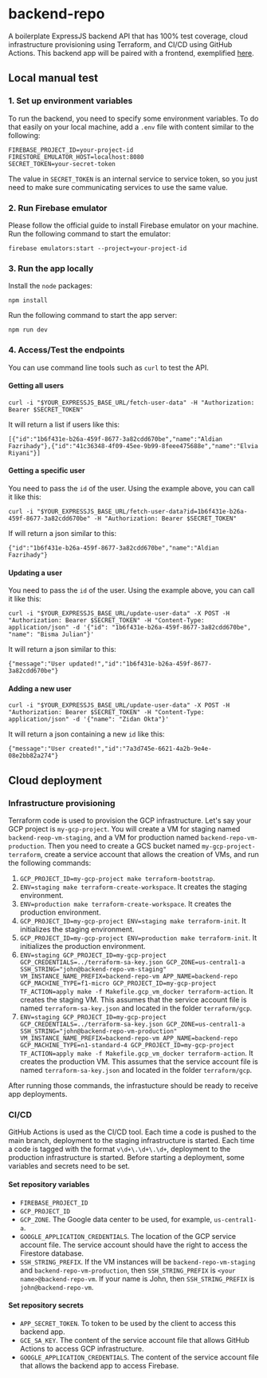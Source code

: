 # backend-repo

A boilerplate ExpressJS backend API that has 100% test coverage, cloud infrastructure provisioning using Terraform, and CI/CD using GitHub Actions.
This backend app will be paired with a frontend, exemplified [here](https://github.com/aldian/frontend-repo).

## Local manual test

### 1. Set up environment variables

To run the backend, you need to specify some environment variables. To do that easily on your local machine, add a `.env` file with content similar to the following:
```
FIREBASE_PROJECT_ID=your-project-id
FIRESTORE_EMULATOR_HOST=localhost:8080
SECRET_TOKEN=your-secret-token
```
The value in `SECRET_TOKEN` is an internal service to service token, so you just need to make sure communicating services to use the same value. 

### 2. Run Firebase emulator

Please follow the official guide to install Firebase emulator on your machine.
Run the following command to start the emulator:
```
firebase emulators:start --project=your-project-id
```

### 3. Run the app locally
Install the `node` packages:
```
npm install
```
Run the following command to start the app server:
```
npm run dev
```

### 4. Access/Test the endpoints

You can use command line tools such as `curl` to test the API.

#### Getting all users
```
curl -i "$YOUR_EXPRESSJS_BASE_URL/fetch-user-data" -H "Authorization: Bearer $SECRET_TOKEN"
```
It will return a list if users like this:
```
[{"id":"1b6f431e-b26a-459f-8677-3a82cdd670be","name":"Aldian Fazrihady"},{"id":"41c36348-4f09-45ee-9b99-8feee475688e","name":"Elvia Riyani"}]
```
#### Getting a specific user
You need to pass the `id` of the user. Using the example above, you can call it like this:
```
curl -i "$YOUR_EXPRESSJS_BASE_URL/fetch-user-data?id=1b6f431e-b26a-459f-8677-3a82cdd670be" -H "Authorization: Bearer $SECRET_TOKEN"
```
If will return a json similar to this:
```
{"id":"1b6f431e-b26a-459f-8677-3a82cdd670be","name":"Aldian Fazrihady"}
```
#### Updating a user
You need to pass the `id` of the user. Using the example above, you can call it like this:
```
curl -i "$YOUR_EXPRESSJS_BASE_URL/update-user-data" -X POST -H "Authorization: Bearer $SECRET_TOKEN" -H "Content-Type: application/json" -d '{"id": "1b6f431e-b26a-459f-8677-3a82cdd670be", "name": "Bisma Julian"}'
```
It will return a json similar to this:
```
{"message":"User updated!","id":"1b6f431e-b26a-459f-8677-3a82cdd670be"}
```
#### Adding a new user
```
curl -i "$YOUR_EXPRESSJS_BASE_URL/update-user-data" -X POST -H "Authorization: Bearer $SECRET_TOKEN" -H "Content-Type: application/json" -d '{"name": "Zidan Okta"}'
```
It will return a json containing a new `id` like this:
```
{"message":"User created!","id":"7a3d745e-6621-4a2b-9e4e-08e2bb82a274"}
```  

## Cloud deployment

### Infrastructure provisioning

Terraform code is used to provision the GCP infrastructure.
Let's say your GCP project is `my-gcp-project`. You will create a VM for staging named `backend-reop-vm-staging`, and a VM for production named `backend-repo-vm-production`. Then you need to create a GCS bucket named `my-gcp-project-terraform`, create a service account that allows the creation of VMs, and run the following commands:
1. `GCP_PROJECT_ID=my-gcp-project make terraform-bootstrap`.
2. `ENV=staging make terraform-create-workspace`. It creates the staging environment.
3. `ENV=production make terraform-create-workspace`. It creates the production environment.
4. `GCP_PROJECT_ID=my-gcp-project ENV=staging make terraform-init`. It initializes the staging environment.
5. `GCP_PROJECT_ID=my-gcp-project ENV=production make terraform-init`. It initializes the production environment.
6. `ENV=staging GCP_PROJECT_ID=my-gcp-project GCP_CREDENTIALS=../terraform-sa-key.json GCP_ZONE=us-central1-a SSH_STRING="john@backend-repo-vm-staging" VM_INSTANCE_NAME_PREFIX=backend-repo-vm APP_NAME=backend-repo GCP_MACHINE_TYPE=f1-micro GCP_PROJECT_ID=my-gcp-project TF_ACTION=apply make -f Makefile.gcp_vm_docker terraform-action`. It creates the staging VM. This assumes that the service account file is named `terraform-sa-key.json` and located in the folder `terraform/gcp`.
7. `ENV=staging GCP_PROJECT_ID=my-gcp-project GCP_CREDENTIALS=../terraform-sa-key.json GCP_ZONE=us-central1-a SSH_STRING="john@backend-repo-vm-production" VM_INSTANCE_NAME_PREFIX=backend-repo-vm APP_NAME=backend-repo GCP_MACHINE_TYPE=n1-standard-4 GCP_PROJECT_ID=my-gcp-project TF_ACTION=apply make -f Makefile.gcp_vm_docker terraform-action`. It creates the production VM. This assumes that the service account file is named `terraform-sa-key.json` and located in the folder `terraform/gcp`.

After running those commands, the infrastucture should be ready to receive app deployments.

### CI/CD

GitHub Actions is used as the CI/CD tool. 
Each time a code is pushed to the main branch, deployment to the staging infrastructure is started.
Each time a code is tagged with the format `v\d+\.\d+\.\d+`, deployment to the production infrastructure is started.
Before starting a deployment, some variables and secrets need to be set.

#### Set repository variables
* `FIREBASE_PROJECT_ID`
* `GCP_PROJECT_ID`
* `GCP_ZONE`. The Google data center to be used, for example, `us-central1-a`.
* `GOOGLE_APPLICATION_CREDENTIALS`. The location of the GCP service account file. The service account should have the right to access the Firestore database.
* `SSH_STRING_PREFIX`. If the VM instances will be `backend-repo-vm-staging` and `backend-repo-vm-production`, then `SSH_STRING_PREFIX` is `<your name>@backend-repo-vm`. If your name is John, then `SSH_STRING_PREFIX` is `john@backend-repo-vm`.

#### Set repository secrets
* `APP_SECRET_TOKEN`. To token to be used by the client to access this backend app.
* `GCE_SA_KEY`. The content of the service account file that allows GitHub Actions to access GCP infrastructure.
* `GOOGLE_APPLICATION_CREDENTIALS`. The content of the service account file that allows the backend app to access Firebase.